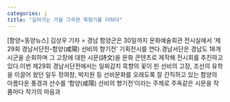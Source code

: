 ```yaml
---
categories: j
title: "깊어가는 가을 그윽한 묵향기를 더하다"
---
```

[함양=동양뉴스] 김상우 기자 = 경남 함양군은 30일까지 문화예술회관 전시실에서 ‘제29회 경남서단전-함양(咸陽) 선비의 향기전’ 기획전시를 연다.경남서단은 경남도 18개 시군을 순회하며 그 고장에 대한 시문(詩文)을 문화 콘텐츠로 제작해 전시회를 추진하고 있다.이번 제29회 경남서단전에서는 일찌감치 묵향의 꽃이 핀 선비의 고장, 조선의 유학을 이끌어 왔던 일두 정여창, 박지원 등 선비문화를 오래도록 잘 간직하고 있는 함양의 아름다운 풍경과 산수를 ‘함양(咸陽) 선비의 향기전’이라는 주제로 주옥같은 시문을 작품마다 작가의 마음과